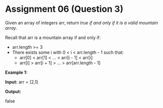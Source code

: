 # Assignment 06 (Question 3)

Given an array of integers arr, return *true if and only if it is a valid mountain array*.

Recall that arr is a mountain array if and only if:

- arr.length >= 3
- There exists some i with 0 < i < arr.length - 1 such that:
    - arr[0] < arr[1] < ... < arr[i - 1] < arr[i]
    - arr[i] > arr[i + 1] > ... > arr[arr.length - 1]

**Example 1:**

**Input:** arr = [2,1]

**Output:**

false